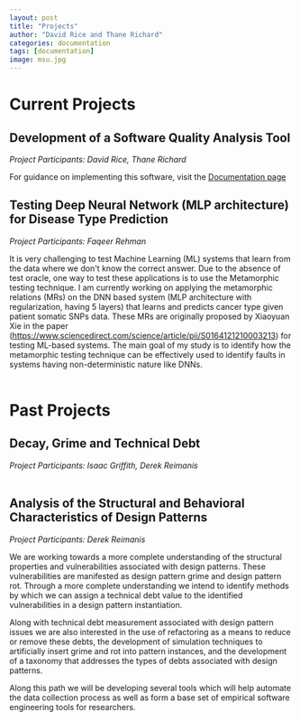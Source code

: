 ```yaml
---
layout: post
title: "Projects"
author: "David Rice and Thane Richard"
categories: documentation
tags: [documentation]
image: msu.jpg
---
```


# Current Projects

## Development of a Software Quality Analysis Tool
*Project Participants: David Rice, Thane Richard*

For guidance on implementing this software, visit the [Documentation page](/pages/documentation)

## Testing Deep Neural Network (MLP architecture) for Disease Type Prediction
*Project Participants: Faqeer Rehman*

It is very challenging to test Machine Learning (ML) systems that learn from the data where we don't know the correct answer. Due to the absence of test oracle, one way to test these applications is to use the Metamorphic testing technique. I am currently working on applying the metamorphic relations (MRs) on the DNN based system (MLP architecture with regularization, having 5 layers) that learns and predicts cancer type given patient somatic SNPs data. These MRs are originally proposed by Xiaoyuan Xie in the paper (https://www.sciencedirect.com/science/article/pii/S0164121210003213) for testing ML-based systems. The main goal of my study is to identify how the metamorphic testing technique can be effectively used to identify faults in systems having non-deterministic nature like DNNs.
<br/>
<br/>

# Past Projects
## Decay, Grime and Technical Debt
*Project Participants: Isaac Griffith, Derek Reimanis*
<br/>
<br/>

## Analysis of the Structural and Behavioral Characteristics of Design Patterns
*Project Participants: Derek Reimanis*  

We are working towards a more complete understanding of the structural properties and vulnerabilities associated with design patterns. These vulnerabilities are manifested as design pattern grime and design pattern rot. Through a more complete understanding we intend to identify methods by which we can assign a technical debt value to the identified vulnerabilities in a design pattern instantiation.

Along with technical debt measurement associated with design pattern issues we are also interested in the use of refactoring as a means to reduce or remove these debts, the development of simulation techniques to artificially insert grime and rot into pattern instances, and the development of a taxonomy that addresses the types of debts associated with design patterns.

Along this path we will be developing several tools which will help automate the data collection process as well as form a base set of empirical software engineering tools for researchers.
